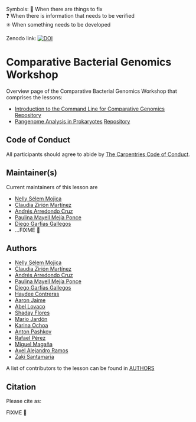 Symbols: 
  💢 When there are things to fix  
  ❓ When there is information that needs to be verified  
  ✳️ When something needs to be developed


Zenodo link:  [![DOI](https://zenodo.org/badge/DOI/10.5281/zenodo.6636296.svg)](https://doi.org/10.5281/zenodo.6636296)

# Comparative Bacterial Genomics Workshop

Overview page of the Comparative Bacterial Genomics Workshop that comprises the lessons:

- [Introduction to the Command Line for Comparative Genomics](https://czirion.github.io/shell-comparative-genomics/) [Repository](https://github.com/Czirion/shell-comparative-genomics)
- [Pangenome Analysis in Prokaryotes](https://paumayell.github.io/pangenomics/) [Repository](https://github.com/paumayell/pangenomics/)

## Code of Conduct

All participants should agree to abide by [The Carpentries Code of Conduct](https://docs.carpentries.org/topic_folders/policies/index_coc.html).

## Maintainer(s)

Current maintainers of this lesson are

* [Nelly Sélem Mojica](https://github.com/nselem)
* [Claudia Zirión Martínez](https://github.com/Czirion)
* [Andrés Arredondo Cruz](https://github.com/andrespan)
* [Paulina Mayell Mejía Ponce](https://github.com/paumayell)
* [Diego Garfias Gallegos](https://github.com/Bedxxe)
* ...FIXME :anger:

## Authors
* [Nelly Sélem Mojica](https://github.com/nselem)
* [Claudia Zirión Martínez](https://github.com/Czirion)
* [Andrés Arredondo Cruz](https://github.com/andrespan)
* [Paulina Mayell Mejía Ponce](https://github.com/paumayell)
* [Diego Garfias Gallegos](https://github.com/Bedxxe)
* [Haydee Contreras]()
* [Aaron Jaime]()
* [Abel Lovaco]()
* [Shaday Flores]()
* [Mario Jardón]()
* [Karina Ochoa]()
* [Anton Pashkov]()
* [Rafael Pérez]()
* [Miguel Magaña]()
* [Axel Alejandro Ramos]()
* [Zaki Santamaria]()


A list of contributors to the lesson can be found in [AUTHORS](AUTHORS)

## Citation

Please cite as:

FIXME :anger:
